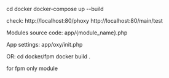cd docker
docker-compose up --build

check:
http://localhost:80/phoxy
http://localhost:80/main/test

Modules source code:
app/{module_name}.php

App settings: app/oxy/init.php



OR:
cd docker/fpm
docker build .

for fpm only module
